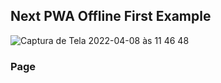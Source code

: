 
## Next PWA Offline First Example

![Captura de Tela 2022-04-08 às 11 46 48](https://user-images.githubusercontent.com/32375670/162525049-aa18f499-001e-4d4b-b938-a86f31f2edb2.png)


### Page

